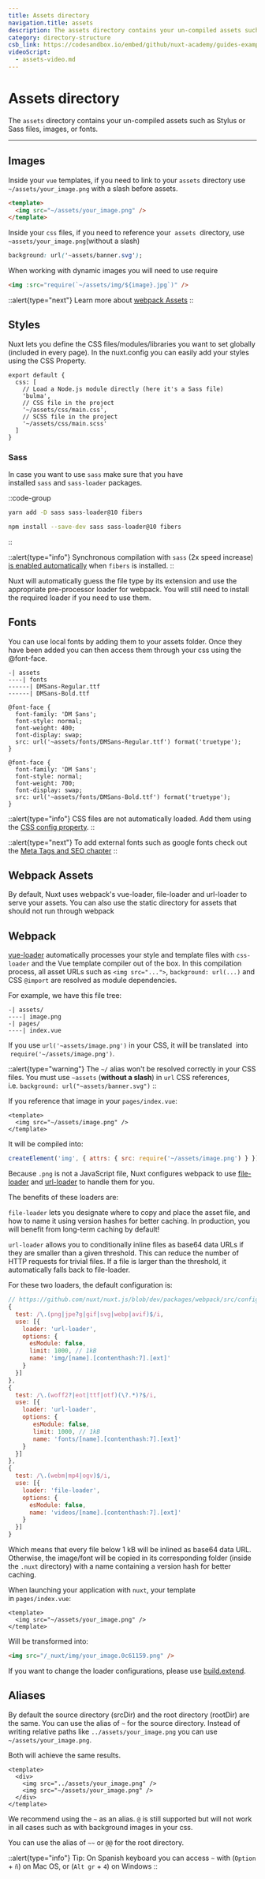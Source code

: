 ```yaml
---
title: Assets directory
navigation.title: assets
description: The assets directory contains your un-compiled assets such as Stylus or Sass files, images, or fonts.
category: directory-structure
csb_link: https://codesandbox.io/embed/github/nuxt-academy/guides-examples/tree/master/04_directory_structure/02_assets?fontsize=14&hidenavigation=1&theme=dark
videoScript:
  - assets-video.md
---
```

# Assets directory

The `assets` directory contains your un-compiled assets such as Stylus or Sass files, images, or fonts.

---

## Images

Inside your `vue` templates, if you need to link to your `assets` directory use `~/assets/your_image.png` with a slash before assets.

```html
<template>
  <img src="~/assets/your_image.png" />
</template>
```

Inside your `css` files, if you need to reference your  `assets`  directory, use `~assets/your_image.png`(without a slash)

```css
background: url('~assets/banner.svg');
```

When working with dynamic images you will need to use require

```html
<img :src="require(`~/assets/img/${image}.jpg`)" />
```

::alert{type="next"}
Learn more about [webpack Assets](/docs/directory-structure/assets#webpack-assets)
::

## Styles

Nuxt lets you define the CSS files/modules/libraries you want to set globally (included in every page). In the nuxt.config you can easily add your styles using the CSS Property.

```js{}[nuxt.config.js]
export default {
  css: [
    // Load a Node.js module directly (here it's a Sass file)
    'bulma',
    // CSS file in the project
    '~/assets/css/main.css',
    // SCSS file in the project
    '~/assets/css/main.scss'
  ]
}
```

### Sass

In case you want to use `sass` make sure that you have installed `sass` and `sass-loader` packages.

::code-group
```bash [Yarn]
yarn add -D sass sass-loader@10 fibers
```
```bash [NPM]
npm install --save-dev sass sass-loader@10 fibers
```
::

::alert{type="info"}
Synchronous compilation with `sass` (2x speed increase) [is enabled automatically](https://github.com/webpack-contrib/sass-loader) when `fibers` is installed.
::

Nuxt will automatically guess the file type by its extension and use the appropriate pre-processor loader for webpack. You will still need to install the required loader if you need to use them.

## Fonts

You can use local fonts by adding them to your assets folder. Once they have been added you can then access them through your css using the @font-face.

```
-| assets
----| fonts
------| DMSans-Regular.ttf
------| DMSans-Bold.ttf
```

```css{}[assets/main.css]
@font-face {
  font-family: 'DM Sans';
  font-style: normal;
  font-weight: 400;
  font-display: swap;
  src: url('~assets/fonts/DMSans-Regular.ttf') format('truetype');
}

@font-face {
  font-family: 'DM Sans';
  font-style: normal;
  font-weight: 700;
  font-display: swap;
  src: url('~assets/fonts/DMSans-Bold.ttf') format('truetype');
}
```

::alert{type="info"}
CSS files are not automatically loaded. Add them using the [CSS config property](https://nuxtjs.org/docs/configuration-glossary/configuration-css/).
::

::alert{type="next"}
To add external fonts such as google fonts check out the [Meta Tags and SEO chapter](/docs/features/meta-tags-seo#external-resources)
::

## Webpack Assets

By default, Nuxt uses webpack's vue-loader, file-loader and url-loader to serve your assets. You can also use the static directory for assets that should not run through webpack

## Webpack

[vue-loader](http://vue-loader.vuejs.org/) automatically processes your style and template files with `css-loader` and the Vue template compiler out of the box. In this compilation process, all asset URLs such as `<img src="...">`, `background: url(...)` and CSS `@import` are resolved as module dependencies.

For example, we have this file tree:

```
-| assets/
----| image.png
-| pages/
----| index.vue
```

If you use `url('~assets/image.png')` in your CSS, it will be translated  into  `require('~/assets/image.png')`.

::alert{type="warning"}
The `~/` alias won't be resolved correctly in your CSS files. You must use `~assets` (**without a slash**) in `url` CSS references, i.e. `background: url("~assets/banner.svg")`
::

If you reference that image in your `pages/index.vue`:

```html{}[pages/index.vue]
<template>
  <img src="~/assets/image.png" />
</template>
```

It will be compiled into:

```js
createElement('img', { attrs: { src: require('~/assets/image.png') } })
```

Because `.png` is not a JavaScript file, Nuxt configures webpack to use [file-loader](https://github.com/webpack/file-loader) and [url-loader](https://github.com/webpack/url-loader) to handle them for you.

The benefits of these loaders are:

`file-loader` lets you designate where to copy and place the asset file, and how to name it using version hashes for better caching. In production, you will benefit from long-term caching by default!

`url-loader` allows you to conditionally inline files as base64 data URLs if they are smaller than a given threshold. This can reduce the number of HTTP requests for trivial files. If a file is larger than the threshold, it automatically falls back to file-loader.

For these two loaders, the default configuration is:

```js
// https://github.com/nuxt/nuxt.js/blob/dev/packages/webpack/src/config/base.js#L382-L411
{
  test: /\.(png|jpe?g|gif|svg|webp|avif)$/i,
  use: [{
    loader: 'url-loader',
    options: {
      esModule: false,
      limit: 1000, // 1kB
      name: 'img/[name].[contenthash:7].[ext]'
    }
  }]
},
{
  test: /\.(woff2?|eot|ttf|otf)(\?.*)?$/i,
  use: [{
    loader: 'url-loader',
    options: {
       esModule: false,
       limit: 1000, // 1kB
       name: 'fonts/[name].[contenthash:7].[ext]'
    }
  }]
},
{
  test: /\.(webm|mp4|ogv)$/i,
  use: [{
    loader: 'file-loader',
    options: {
      esModule: false,
      name: 'videos/[name].[contenthash:7].[ext]'
    }
  }]
}
```

Which means that every file below 1 kB will be inlined as base64 data URL. Otherwise, the image/font will be copied in its corresponding folder (inside the `.nuxt` directory) with a name containing a version hash for better caching.

When launching your application with `nuxt`, your template in `pages/index.vue`:

```html{}[pages/index.vue]
<template>
  <img src="~/assets/your_image.png" />
</template>
```

Will be transformed into:

```html
<img src="/_nuxt/img/your_image.0c61159.png" />
```

If you want to change the loader configurations, please use [build.extend](/docs/configuration-glossary/configuration-build#extend).

## Aliases

By default the source directory (srcDir) and the root directory (rootDir) are the same. You can use the alias of `~` for the source directory. Instead of writing relative paths like `../assets/your_image.png` you can use `~/assets/your_image.png`.

Both will achieve the same results.

```html{}[components/Avatar.vue]
<template>
  <div>
    <img src="../assets/your_image.png" />
    <img src="~/assets/your_image.png" />
  </div>
</template>
```

We recommend using the `~` as an alias. `@` is still supported but will not work in all cases such as with background images in your css.

You can use the alias of `~~` or `@@` for the root directory.

::alert{type="info"}
Tip: On Spanish keyboard you can access `~` with (`Option` + `ñ`) on Mac OS, or (`Alt gr` + `4`) on Windows
::
